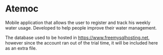 # Atemoc
Mobile application that allows the user to register and track his weekly water usage. Developed to help people improve their water management.

The database used to be hosted in https://www.freemysqlhosting.net, however since the account ran out of the trial time, it will be included here as an extra file.
